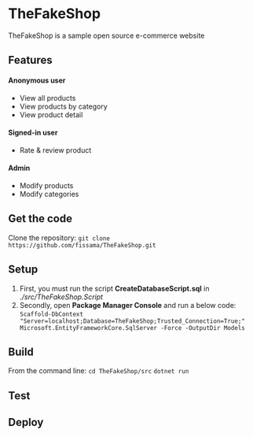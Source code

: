 # TheFakeShop
TheFakeShop is a sample open source e-commerce website
## Features
#### Anonymous user
- View all products
- View products by category
- View product detail
#### Signed-in user
- Rate & review product
#### Admin
- Modify products
- Modify categories
## Get the code
Clone the repository:
```git clone https://github.com/fissama/TheFakeShop.git```
## Setup
1. First, you must run the script **CreateDatabaseScript.sql** in *./src/TheFakeShop.Script*
2. Secondly, open **Package Manager Console** and run a below code:
	```Scaffold-DbContext "Server=localhost;Database=TheFakeShop;Trusted_Connection=True;" Microsoft.EntityFrameworkCore.SqlServer -Force -OutputDir Models```
## Build
From the command line:
```cd TheFakeShop/src```
```dotnet run```
## Test

## Deploy
